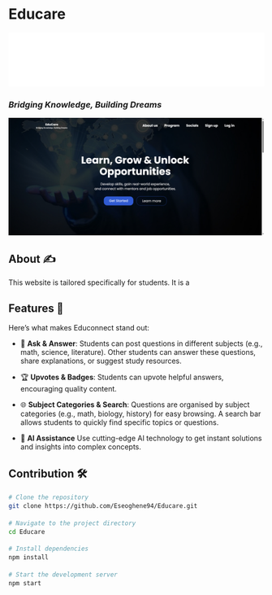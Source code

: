 # Educare

<img src="./public/logo.svg" alt="educare-logo"/>

### <i>Bridging Knowledge, Building Dreams</i>

![Educonect](./educare.png)

## About ✍️

This website is tailored specifically for students. It is a

## Features 🌠

Here’s what makes Educonnect stand out:

- 📖 **Ask & Answer**:
  Students can post questions in different subjects (e.g., math, science, literature). Other students can answer these questions, share explanations, or suggest study resources.

- 🏆 **Upvotes & Badges**:
  Students can upvote helpful answers, encouraging quality content.

- 🌐 **Subject Categories & Search**:
  Questions are organised by subject categories (e.g., math, biology, history) for easy browsing. A search bar allows students to quickly find specific topics or questions.

- 🤖 **AI Assistance**
  Use cutting-edge AI technology to get instant solutions and insights into complex concepts.

## Contribution 🛠️

```bash
# Clone the repository
git clone https://github.com/Eseoghene94/Educare.git

# Navigate to the project directory
cd Educare

# Install dependencies
npm install

# Start the development server
npm start

```
